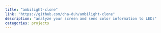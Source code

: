 ```yaml
---
title: "ambilight-clone"
link: "https://github.com/cha-duh/ambilight-clone"
description: "analyze your screen and send color information to LEDs"
categories: projects
---
```

